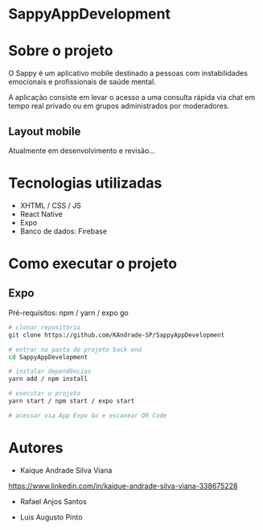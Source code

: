 # SappyAppDevelopment

# Sobre o projeto

O Sappy é um aplicativo mobile destinado a pessoas com instabilidades emocionais e profissionais de saúde mental.

A aplicação consiste em levar o acesso a uma consulta rápida via chat em tempo real privado ou em grupos administrados por moderadores.

## Layout mobile

Atualmente em desenvolvimento e revisão...

# Tecnologias utilizadas
- XHTML / CSS / JS
- React Native
- Expo
- Banco de dados: Firebase

# Como executar o projeto

## Expo
Pré-requisitos: npm / yarn / expo go

```bash
# clonar repositório
git clone https://github.com/KAndrade-SP/SappyAppDevelopment

# entrar na pasta do projeto back end
cd SappyAppDevelopment

# instalar dependências
yarn add / npm install

# executar o projeto
yarn start / npm start / expo start

# acessar via App Expo Go e escanear QR Code
```

# Autores

- Kaique Andrade Silva Viana 

https://www.linkedin.com/in/kaique-andrade-silva-viana-338675228 

- Rafael Anjos Santos

- Luis Augusto Pinto

